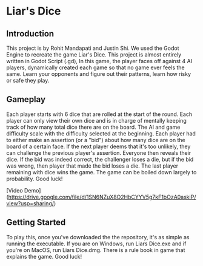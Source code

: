 
# Liar's Dice

## Introduction
This project is by Rohit Mandapati and Justin Shi. We used the Godot Engine to recreate the game Liar's Dice. This project is almost entirely written in Godot Script (.gd), In this game, the player faces off against 4 AI players, dynamically created each game so that no game ever feels the same. Learn your opponents and figure out their patterns, learn how risky or safe they play.


## Gameplay
Each player starts with 6 dice that are rolled at the start of the round. Each player can only view their own dice and is in charge of mentally keeping track of how many total dice there are on the board. The AI and game difficulty scale with the difficulty selected at the beginning. Each player had to either make an assertion (or a "bid") about how many dice are on the board of a certain face. If the next player deems that it's too unlikely, they can challenge the previous player's assertion. Everyone then reveals their dice. If the bid was indeed correct, the challenger loses a die, but if the bid was wrong, then player that made the bid loses a die. The last player remaining with dice wins the game. The game can be boiled down largely to probability. Good luck!

[Video Demo] (https://drive.google.com/file/d/1SN6NZuX8O2HbCYYV5g7kF1bOzA0askiP/view?usp=sharing/)

## Getting Started
To play this, once you've downloaded the the repository, it's as simple as running the executable. If you are on Windows, run Liars Dice.exe and if you're on MacOS, run Liars Dice.dmg. There is a rule book in game that explains the game. Good luck!
